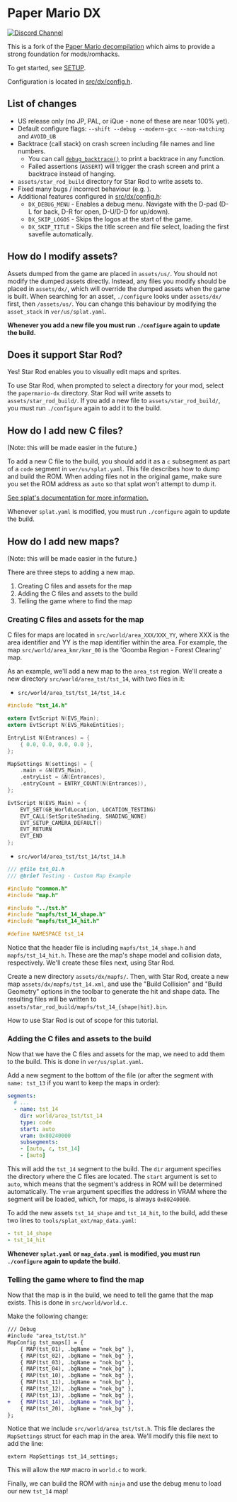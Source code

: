 # Paper Mario DX

[![Discord Channel][discord-badge]][discord]

This is a fork of the [Paper Mario decompilation](papermario-repo) which aims to provide a strong foundation for mods/romhacks.

To get started, see [SETUP](SETUP.md).

Configuration is located in [src/dx/config.h](src/dx/config.h).

[discord]: https://discord.gg/urUm3VG
[discord-badge]: https://img.shields.io/discord/279322074412089344?color=%237289DA&logo=discord&logoColor=ffffff
[papermario-repo]: https://github.com/pmret/papermario

## List of changes

- US release only (no JP, PAL, or iQue - none of these are near 100% yet).
- Default configure flags: `--shift --debug --modern-gcc --non-matching` and `AVOID_UB`
- Backtrace (call stack) on crash screen including file names and line numbers.
    - You can call [`debug_backtrace()`](src/dx/backtrace.h) to print a backtrace in any function.
    - Failed assertions (`ASSERT`) will trigger the crash screen and print a backtrace instead of hanging.
- `assets/star_rod_build` directory for Star Rod to write assets to.
- Fixed many bugs / incorrect behaviour (e.g. ).
- Additional features configured in [src/dx/config.h](src/dx/config.h):
    - `DX_DEBUG_MENU` - Enables a debug menu. Navigate with the D-pad (D-L for back, D-R for open, D-U/D-D for up/down).
    - `DX_SKIP_LOGOS` - Skips the logos at the start of the game.
    - `DX_SKIP_TITLE` - Skips the title screen and file select, loading the first savefile automatically.

## How do I modify assets?

Assets dumped from the game are placed in `assets/us/`. You should not modify the dumped assets directly. Instead, any files you modify should be placed in `assets/dx/`, which will override the dumped assets when the game is built. When searching for an asset, `./configure` looks under `assets/dx/` first, then `/assets/us/`. You can change this behaviour by modifying the `asset_stack` in `ver/us/splat.yaml`.

**Whenever you add a new file you must run `./configure` again to update the build.**

## Does it support Star Rod?

Yes! Star Rod enables you to visually edit maps and sprites.

To use Star Rod, when prompted to select a directory for your mod, select the `papermario-dx` directory.
Star Rod will write assets to `assets/star_rod_build/`. If you add a new file to `assets/star_rod_build/`, you must run `./configure` again to add it to the build.

## How do I add new C files?

(Note: this will be made easier in the future.)

To add a new C file to the build, you should add it as a `c` subsegment as part of a `code` segment in `ver/us/splat.yaml`. This file describes how to dump and build the ROM. When adding files not in the original game, make sure you set the ROM address as `auto` so that splat won't attempt to dump it.

[See splat's documentation for more information.](https://github.com/ethteck/splat/wiki/Segments)

Whenever `splat.yaml` is modified, you must run `./configure` again to update the build.

## How do I add new maps?

(Note: this will be made easier in the future.)

There are three steps to adding a new map.

1. Creating C files and assets for the map
2. Adding the C files and assets to the build
3. Telling the game where to find the map

### Creating C files and assets for the map

C files for maps are located in `src/world/area_XXX/XXX_YY`, where XXX is the area identifier and YY is the map identifier within the area. For example, the map `src/world/area_kmr/kmr_00` is the 'Goomba Region - Forest Clearing' map.

As an example, we'll add a new map to the `area_tst` region. We'll create a new directory `src/world/area_tst/tst_14`, with two files in it:

- `src/world/area_tst/tst_14/tst_14.c`
```c
#include "tst_14.h"

extern EvtScript N(EVS_Main);
extern EvtScript N(EVS_MakeEntities);

EntryList N(Entrances) = {
    { 0.0, 0.0, 0.0, 0.0 },
};

MapSettings N(settings) = {
    .main = &N(EVS_Main),
    .entryList = &N(Entrances),
    .entryCount = ENTRY_COUNT(N(Entrances)),
};

EvtScript N(EVS_Main) = {
    EVT_SET(GB_WorldLocation, LOCATION_TESTING)
    EVT_CALL(SetSpriteShading, SHADING_NONE)
    EVT_SETUP_CAMERA_DEFAULT()
    EVT_RETURN
    EVT_END
};
```
- `src/world/area_tst/tst_14/tst_14.h`
```c
/// @file tst_01.h
/// @brief Testing - Custom Map Example

#include "common.h"
#include "map.h"

#include "../tst.h"
#include "mapfs/tst_14_shape.h"
#include "mapfs/tst_14_hit.h"

#define NAMESPACE tst_14
```

Notice that the header file is including `mapfs/tst_14_shape.h` and `mapfs/tst_14_hit.h`. These are the map's shape model and collision data, respectively. We'll create these files next, using Star Rod.

Create a new directory `assets/dx/mapfs/`. Then, with Star Rod, create a new map `assets/dx/mapfs/tst_14.xml`, and use the "Build Collision" and "Build Geometry" options in the toolbar to generate the hit and shape data. The resulting files will be written to `assets/star_rod_build/mapfs/tst_14_{shape|hit}.bin`.

How to use Star Rod is out of scope for this tutorial.

### Adding the C files and assets to the build

Now that we have the C files and assets for the map, we need to add them to the build. This is done in `ver/us/splat.yaml`.

Add a new segment to the bottom of the file (or after the segment with `name: tst_13` if you want to keep the maps in order):

```yaml
segments:
  # ...
  - name: tst_14
    dir: world/area_tst/tst_14
    type: code
    start: auto
    vram: 0x80240000
    subsegments:
    - [auto, c, tst_14]
    - [auto]
```

This will add the `tst_14` segment to the build. The `dir` argument specifies the directory where the C files are located. The `start` argument is set to `auto`, which means that the segment's address in ROM will be determined automatically. The `vram` argument specifies the address in VRAM where the segment will be loaded, which, for maps, is always `0x80240000`.

To add the new assets `tst_14_shape` and `tst_14_hit`, to the build, add these two lines to `tools/splat_ext/map_data.yaml`:
```yaml
- tst_14_shape
- tst_14_hit
```

**Whenever `splat.yaml` or `map_data.yaml` is modified, you must run `./configure` again to update the build.**

### Telling the game where to find the map

Now that the map is in the build, we need to tell the game that the map exists. This is done in `src/world/world.c`.

Make the following change:
```diff
/// Debug
#include "area_tst/tst.h"
MapConfig tst_maps[] = {
    { MAP(tst_01), .bgName = "nok_bg" },
    { MAP(tst_02), .bgName = "nok_bg" },
    { MAP(tst_03), .bgName = "nok_bg" },
    { MAP(tst_04), .bgName = "nok_bg" },
    { MAP(tst_10), .bgName = "nok_bg" },
    { MAP(tst_11), .bgName = "nok_bg" },
    { MAP(tst_12), .bgName = "nok_bg" },
    { MAP(tst_13), .bgName = "nok_bg" },
+   { MAP(tst_14), .bgName = "nok_bg" },
    { MAP(tst_20), .bgName = "nok_bg" },
};
```

Notice that we include `src/world/area_tst/tst.h`. This file declares the `MapSettings` struct for each map in the area. We'll modify this file next to add the line:

```
extern MapSettings tst_14_settings;
```

This will allow the `MAP` macro in `world.c` to work.

Finally, we can build the ROM with `ninja` and use the debug menu to load our new `tst_14` map!
